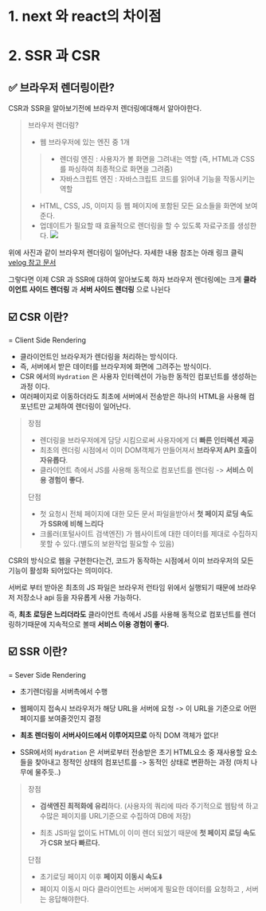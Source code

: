 # 1. next 와 react의 차이점



# 2. SSR 과 CSR
## ✅ 브라우저 렌더링이란?
CSR과 SSR을 알아보기전에 브라우저 렌더링에대해서 알아야한다.
> 브라우저 렌더링?
> - 웹 브라우저에 있는 엔진 중 1개 
>> - 렌더링 엔진 : 사용자가 볼 화면을 그려내는 역할
(즉, HTML과 CSS를 파싱하여 최종적으로 화면을 그려줌)
>> - 자바스크립트 엔진 : 자바스크립트 코드를 읽어내 기능을 작동시키는 역할
> - HTML, CSS, JS, 이미지 등 웹 페이지에 포함된 모든 요소들을 화면에 보여준다.
> - 업데이트가 필요할 때 효율적으로 렌더링을 할 수 있도록 자료구조를 생성한다.
![](https://velog.velcdn.com/images/hayoung78/post/50a84071-de4d-4bc5-a2a5-d4ece9836875/image.png)

위에 사진과 같이 브라우저 렌더링이 일어난다.
자세한 내용 참조는 아래 링크 클릭
[velog 참고 문서](https://velog.io/@timosean/%EC%9B%B9-%EB%B8%8C%EB%9D%BC%EC%9A%B0%EC%A0%80%EC%9D%98-%EB%A0%8C%EB%8D%94%EB%A7%81Rendering-%EC%95%8C%EC%95%84%EB%B3%B4%EA%B8%B0)

그렇다면 이제 CSR 과 SSR에 대하여 알아보도록 하자
브라우저 렌더링에는 크게 **<span>클라이언트 사이드 렌더링</span>** 과 **서버 사이드 렌더링** 으로 나뉜다

## ☑️ CSR 이란?
= Client Side Rendering
- 클라이언트인 브라우저가 렌더링을 처리하는 방식이다.
- 즉, 서버에서 받은 데이터를 브라우저에 화면에 그려주는 방식이다.
- CSR 에서의 ```Hydration``` 은 사용자 인터렉션이 가능한 동적인 컴포넌트를 생성하는 과정 이다.
- 여러페이지로 이동하더라도 최초에 서버에서 전송받은 하나의 HTML을 사용해 컴포넌트만 교체하여 렌더링이 일어난다.

> 장점
> - 렌더링을 브라우저에게 담당 시킴으로써 사용자에게 더 **빠른 인터렉션 제공**
> - 최초의 렌더링 시점에서 이미 DOM객체가 만들어져서 **브라우저 API 호출이 자유롭다**.
> - 클라이언트 측에서 JS를 사용해 동적으로 컴포넌트를 렌더링 -> **서비스 이용 경험이 좋다.**
>
> 단점
> - 첫 요청시 전체 페이지에 대한 모든 문서 파일을받아서 **첫 페이지 로딩 속도가 SSR에 비해 느리다** 
> - 크롤러(포털사이트 검색엔진) 가 웹사이트에 대한 데이터를 제대로 수집하지 못할 수 있다.(별도의 보완작업 필요할 수 있음)


CSR의 방식으로 웹을 구현한다는건, 코드가 동작하는 시점에서 이미 브라우저의 모든 기능이 활성화 되어있다는 의미이다.

서버로 부터 받아온 최초의 JS 파일은 브라우저 런타임 위에서 실행되기 때문에 브라우저 저장소나 api 등을 자유롭게 사용 가능하다.

즉, **최초 로딩은 느리더라도** 클라이언트 측에서 JS를 사용해 동적으로 컴포넌트를 렌더링하기때문에 지속적으로 볼때 **서비스 이용 경험이 좋다.**


## ☑️ SSR 이란?
= Sever Side Rendering
- 초기렌더링을 서버측에서 수행
- 웹페이지 접속시 브라우저가 해당 URL을 서버에 요청 -> 이 URL을 기준으로 어떤 페이지를 보여줄것인지 결정
- **최초 렌더링이 서버사이드에서 이루어지므로** 아직 DOM 객체가 없다!

- SSR에서의 ```Hydration``` 은 서버로부터 전송받은 초기 HTML요소 중 재사용할 요소들을 찾아내고 정적인 상태의 컴포넌트를 -> 동적인 상태로 변환하는 과정 (마치 나무에 물주듯..)

> 장점
> - **검색엔진 최적화에 유리**하다. (사용자의 쿼리에 따라 주기적으로 웹탐색 하고 수많은 페이지를 URL기준으로 수집하여 DB에 저장)
>
> - 최초 JS파일 없이도 HTML이 이미 렌더 되었기 때문에 **첫 페이지 로딩 속도가 CSR 보다 빠르다.**
>
> 단점
> - 초기로딩 페이지 이후 **페이지 이동시 속도⬇️**
> - 페이지 이동시 마다 클라이언트는 서버에게 필요한 데이터를 요청하고 , 서버는 응답해야한다.

